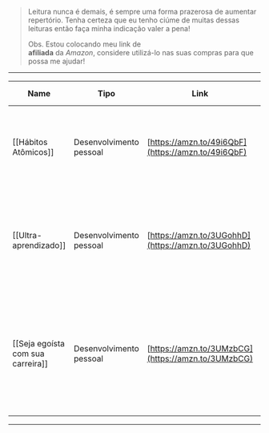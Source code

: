 > Leitura nunca é demais, é sempre uma forma prazerosa de aumentar repertório. Tenha certeza que eu tenho ciúme de muitas dessas leituras então faça minha indicação valer a pena!  
>   
> Obs. Estou colocando meu link de  
> **afiliada** da _Amazon_, considere utilizá-lo nas suas compras para que possa me ajudar!

  

---

|Name|Tipo|Link|O que fala sobre|
|---|---|---|---|
|[[Hábitos Atômicos]]|Desenvolvimento pessoal|[https://amzn.to/49i6QbF](https://amzn.to/49i6QbF)|**Um Método Fácil e Comprovado de Criar Bons Hábitos e Se Livrar dos Maus.**|
|[[Ultra-aprendizado]]|Desenvolvimento pessoal|[https://amzn.to/3UGohhD](https://amzn.to/3UGohhD)|**Domine habilidades valiosas, seja mais esperto que a competição e dê um impulso na sua carreira**|
|[[Seja egoísta com sua carreira]]|Desenvolvimento pessoal|[https://amzn.to/3UMzbCG](https://amzn.to/3UMzbCG)|**Descubra como colocar você em primeiro lugar em sua jornada profissional e alcance seus objetivos pessoais**|

  
  

  

  

  

---
